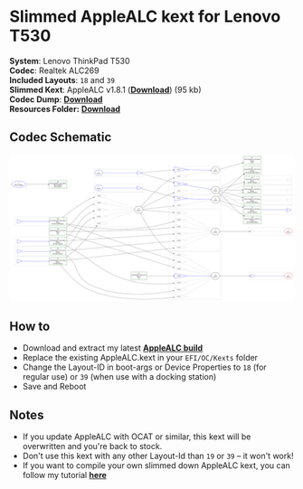 # Slimmed AppleALC kext for Lenovo T530

**System**: Lenovo ThinkPad T530 </br>
**Codec**: Realtek ALC269 </br>
**Included Layouts**: `18` and `39`</br>
**Slimmed Kext**: AppleALC v1.8.1 ([**Download**](https://github.com/5T33Z0/Lenovo-T530-Hackintosh-OpenCore/blob/main/ALC269/Resources/AppleALC-1.8.1-RELEASE.zip?raw=true)) (95 kb) </br>
**Codec Dump**: [**Download**](https://github.com/5T33Z0/Lenovo-T530-Hackintosh-OpenCore/blob/main/ALC269/Resources/ALC269_Dump.zip?raw=true)</br>
**Resources Folder:** [**Download**](https://github.com/5T33Z0/Lenovo-T530-Hackintosh-OpenCore/blob/main/ALC269/Resources/AppleALC_Resources.zip)

## Codec Schematic
![](https://raw.githubusercontent.com/5T33Z0/Lenovo-T530-Hackintosh-OpenCore/7980459d36642573cf98038a886dc28558817e2a/ALC269/Resources/codec_dump.svg)

## How to
- Download and extract my latest [**AppleALC build**](https://github.com/5T33Z0/Lenovo-T530-Hackintosh-OpenCore/blob/main/ALC269/Resources/AppleALC-1.7.7-RELEASE.zip?raw=true)
- Replace the existing AppleALC.kext in your `EFI/OC/Kexts` folder
- Change the Layout-ID in boot-args or Device Properties to `18` (for regular use) or `39` (when use with a docking station)
- Save and Reboot 

## Notes
- If you update AppleALC with OCAT or similar, this kext will be overwritten and you're back to stock.
- Don't use this kext with any other Layout-Id than `19` or `39` – it won't work!
- If you want to compile your own slimmed down AppleALC kext, you can follow my tutorial [**here**](https://github.com/5T33Z0/AppleALC-Guides/tree/main/Slimming_AppleALC)
